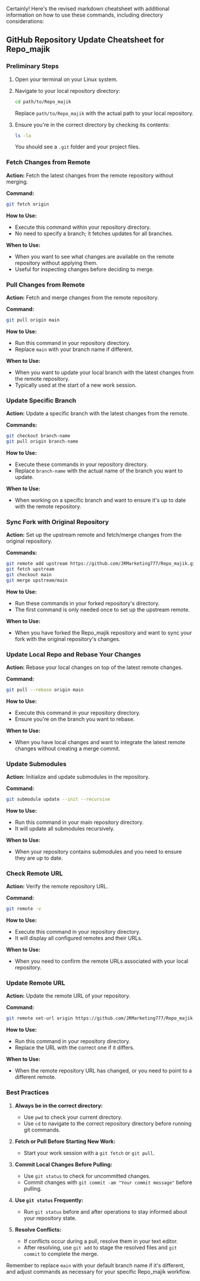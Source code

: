 Certainly! Here's the revised markdown cheatsheet with additional information on how to use these commands, including directory considerations:

## GitHub Repository Update Cheatsheet for Repo_majik

### Preliminary Steps

1. Open your terminal on your Linux system.
2. Navigate to your local repository directory:
   ```bash
   cd path/to/Repo_majik
   ```
   Replace `path/to/Repo_majik` with the actual path to your local repository.

3. Ensure you're in the correct directory by checking its contents:
   ```bash
   ls -la
   ```
   You should see a `.git` folder and your project files.

### Fetch Changes from Remote

**Action:** Fetch the latest changes from the remote repository without merging.

**Command:**
```bash
git fetch origin
```

**How to Use:**
- Execute this command within your repository directory.
- No need to specify a branch; it fetches updates for all branches.

**When to Use:**
- When you want to see what changes are available on the remote repository without applying them.
- Useful for inspecting changes before deciding to merge.

### Pull Changes from Remote

**Action:** Fetch and merge changes from the remote repository.

**Command:**
```bash
git pull origin main
```

**How to Use:**
- Run this command in your repository directory.
- Replace `main` with your branch name if different.

**When to Use:**
- When you want to update your local branch with the latest changes from the remote repository.
- Typically used at the start of a new work session.

### Update Specific Branch

**Action:** Update a specific branch with the latest changes from the remote.

**Commands:**
```bash
git checkout branch-name
git pull origin branch-name
```

**How to Use:**
- Execute these commands in your repository directory.
- Replace `branch-name` with the actual name of the branch you want to update.

**When to Use:**
- When working on a specific branch and want to ensure it's up to date with the remote repository.

### Sync Fork with Original Repository

**Action:** Set up the upstream remote and fetch/merge changes from the original repository.

**Commands:**
```bash
git remote add upstream https://github.com/JRMarketing777/Repo_majik.git
git fetch upstream
git checkout main
git merge upstream/main
```

**How to Use:**
- Run these commands in your forked repository's directory.
- The first command is only needed once to set up the upstream remote.

**When to Use:**
- When you have forked the Repo_majik repository and want to sync your fork with the original repository's changes.

### Update Local Repo and Rebase Your Changes

**Action:** Rebase your local changes on top of the latest remote changes.

**Command:**
```bash
git pull --rebase origin main
```

**How to Use:**
- Execute this command in your repository directory.
- Ensure you're on the branch you want to rebase.

**When to Use:**
- When you have local changes and want to integrate the latest remote changes without creating a merge commit.

### Update Submodules

**Action:** Initialize and update submodules in the repository.

**Command:**
```bash
git submodule update --init --recursive
```

**How to Use:**
- Run this command in your main repository directory.
- It will update all submodules recursively.

**When to Use:**
- When your repository contains submodules and you need to ensure they are up to date.

### Check Remote URL

**Action:** Verify the remote repository URL.

**Command:**
```bash
git remote -v
```

**How to Use:**
- Execute this command in your repository directory.
- It will display all configured remotes and their URLs.

**When to Use:**
- When you need to confirm the remote URLs associated with your local repository.

### Update Remote URL

**Action:** Update the remote URL of your repository.

**Command:**
```bash
git remote set-url origin https://github.com/JRMarketing777/Repo_majik.git
```

**How to Use:**
- Run this command in your repository directory.
- Replace the URL with the correct one if it differs.

**When to Use:**
- When the remote repository URL has changed, or you need to point to a different remote.

### Best Practices

1. **Always be in the correct directory:**
   - Use `pwd` to check your current directory.
   - Use `cd` to navigate to the correct repository directory before running git commands.

2. **Fetch or Pull Before Starting New Work:**
   - Start your work session with a `git fetch` or `git pull`.

3. **Commit Local Changes Before Pulling:**
   - Use `git status` to check for uncommitted changes.
   - Commit changes with `git commit -am "Your commit message"` before pulling.

4. **Use `git status` Frequently:**
   - Run `git status` before and after operations to stay informed about your repository state.

5. **Resolve Conflicts:**
   - If conflicts occur during a pull, resolve them in your text editor.
   - After resolving, use `git add` to stage the resolved files and `git commit` to complete the merge.

Remember to replace `main` with your default branch name if it's different, and adjust commands as necessary for your specific Repo_majik workflow.

